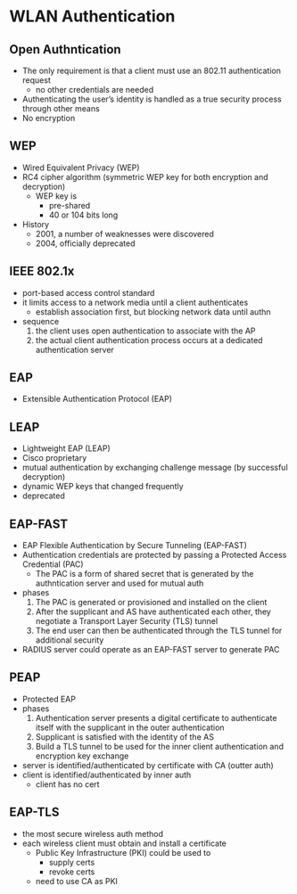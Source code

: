 # WLAN Authentication

## Open Authntication
- The only requirement is that a client must use an 802.11 authentication request
    - no other credentials are needed
- Authenticating the user’s identity is handled as a true security process through other means
- No encryption

## WEP
- Wired Equivalent Privacy (WEP)
- RC4 cipher algorithm (symmetric WEP key for both encryption and decryption)
    - WEP key is 
        - pre-shared
        - 40 or 104 bits long
- History
    - 2001, a number of weaknesses were discovered
    - 2004, officially deprecated

## IEEE 802.1x
- port-based access control standard
- it limits access to a network media until a client authenticates
    - establish association first, but blocking network data until authn
- sequence
    1. the client uses open authentication to associate with the AP
    2. the actual client authentication process occurs at a dedicated authentication server

## EAP
- Extensible Authentication Protocol (EAP)

## LEAP
- Lightweight EAP (LEAP)
- Cisco proprietary
- mutual authentication by exchanging challenge message (by successful decryption)
- dynamic WEP keys that changed frequently
- deprecated

## EAP-FAST
- EAP Flexible Authentication by Secure Tunneling (EAP-FAST)
- Authentication credentials are protected by passing a Protected Access Credential (PAC)
    - The PAC is a form of shared secret that is generated by the authntication server and used for mutual auth
- phases
    1. The PAC is generated or provisioned and installed on the client
    2. After the supplicant and AS have authenticated each other, they negotiate a Transport Layer Security (TLS) tunnel
    3. The end user can then be authenticated through the TLS tunnel for additional security
- RADIUS server could operate as an EAP-FAST server to generate PAC

## PEAP
- Protected EAP
- phases
    1. Authentication server presents a digital certificate to authenticate itself with the supplicant in the outer authentication
    2. Supplicant is satisfied with the identity of the AS
    3. Build a TLS tunnel to be used for the inner client authentication and encryption key exchange
- server is identified/authenticated by certificate with CA (outter auth)
- client is identified/authenticated by inner auth
    - client has no cert

## EAP-TLS
- the most secure wireless auth method
- each wireless client must obtain and install a certificate
    - Public Key Infrastructure (PKI) could be used to
        - supply certs
        - revoke certs
    - need to use CA as PKI
